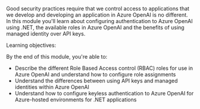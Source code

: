 Good security practices require that we control access to applications that we develop and developing an application in Azure OpenAI is no different. In this module you'll learn about configuring authentication to Azure OpenAI using .NET, the available roles in Azure OpenAI and the benefits of using managed identity over API keys.

Learning objectives:

By the end of this module, you're able to:

- Describe the different Role Based Access control (RBAC) roles for use in Azure OpenAI and understand how to configure role assignments
- Understand the differences between using API keys and managed identities within Azure OpenAI
- Understand how to configure keyless authentication to Azure OpenAI for Azure-hosted environments for .NET applications